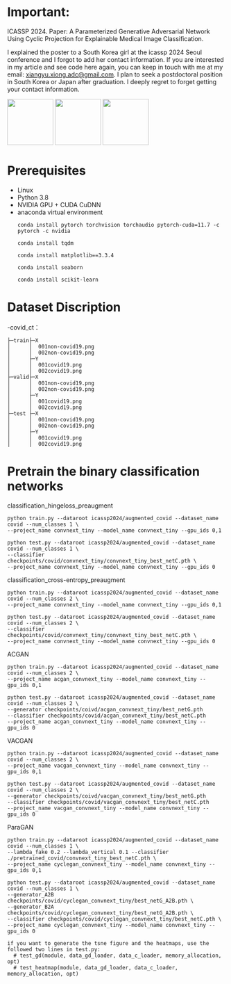 # Important:
ICASSP 2024. Paper: A Parameterized Generative Adversarial Network Using Cyclic Projection for Explainable Medical Image Classification.

I explained the poster to a South Korea girl at the icassp 2024 Seoul conference and I forgot to add her contact information.
If you are interested in my article and see code here again, you can keep in touch with me at my email: xiangyu.xiong.adc@gmail.com.
I plan to seek a postdoctoral position in South Korea or Japan after graduation.
I deeply regret to forget getting your contact information.

<p align='left'>
  <img src='korea_coex/1.png' width='106'/>
  <img src='korea_coex/2.png' width='106'/>
  <img src='korea_coex/3.png' width='106'/>
</p>

# Prerequisites
- Linux
- Python 3.8
- NVIDIA GPU + CUDA CuDNN
- anaconda virtual environment
  ```
  conda install pytorch torchvision torchaudio pytorch-cuda=11.7 -c pytorch -c nvidia  
  
  conda install tqdm  
  
  conda install matplotlib==3.3.4  
  
  conda install seaborn  
  
  conda install scikit-learn  
  ```
# Dataset Discription
-covid_ct：
```
├─train├─X
│      │  001non-covid19.png
│      │  002non-covid19.png
│      ├─Y
│      │  001covid19.png
│      │  002covid19.png
├─valid├─X
│      │  001non-covid19.png
│      │  002non-covid19.png
│      ├─Y
│      │  001covid19.png
│      │  002covid19.png
├─test ├─X
│      │  001non-covid19.png
│      │  002non-covid19.png
│      ├─Y
│      │  001covid19.png
│      │  002covid19.png
```
# Pretrain the binary classification networks
classification_hingeloss_preaugment
  ```
python train.py --dataroot icassp2024/augmented_covid --dataset_name covid --num_classes 1 \
--project_name convnext_tiny --model_name convnext_tiny --gpu_ids 0,1

python test.py --dataroot icassp2024/augmented_covid --dataset_name covid --num_classes 1 \
--classifier checkpoints/covid/convnext_tiny/convnext_tiny_best_netC.pth \
--project_name convnext_tiny --model_name convnext_tiny --gpu_ids 0
  ```

classification_cross-entropy_preaugment
  ```
python train.py --dataroot icassp2024/augmented_covid --dataset_name covid --num_classes 2 \
--project_name convnext_tiny --model_name convnext_tiny --gpu_ids 0,1

python test.py --dataroot icassp2024/augmented_covid --dataset_name covid --num_classes 2 \
--classifier checkpoints/covid/convnext_tiny/convnext_tiny_best_netC.pth \
--project_name convnext_tiny --model_name convnext_tiny --gpu_ids 0
  ```

ACGAN
  ```
python train.py --dataroot icassp2024/augmented_covid --dataset_name covid --num_classes 2 \
--project_name acgan_convnext_tiny --model_name convnext_tiny --gpu_ids 0,1

python test.py --dataroot icassp2024/augmented_covid --dataset_name covid --num_classes 2 \
--generator checkpoints/coivd/acgan_convnext_tiny/best_netG.pth
--classifier checkpoints/covid/acgan_convnext_tiny/best_netC.pth
--project_name acgan_convnext_tiny --model_name convnext_tiny --gpu_ids 0
  ```

VACGAN
  ```
python train.py --dataroot icassp2024/augmented_covid --dataset_name covid --num_classes 2 \
--project_name vacgan_convnext_tiny --model_name convnext_tiny --gpu_ids 0,1

python test.py --dataroot icassp2024/augmented_covid --dataset_name covid --num_classes 2 \
--generator checkpoints/coivd/vacgan_convnext_tiny/best_netG.pth
--classifier checkpoints/covid/vacgan_convnext_tiny/best_netC.pth
--project_name vacgan_convnext_tiny --model_name convnext_tiny --gpu_ids 0
  ```

ParaGAN
  ```
python train.py --dataroot icassp2024/augmented_covid --dataset_name covid --num_classes 1 \
--lambda_fake 0.2 --lambda_vertical 0.1 --classifier ./pretrained_covid/convnext_tiny_best_netC.pth \
--project_name cyclegan_convnext_tiny --model_name convnext_tiny --gpu_ids 0,1

python test.py --dataroot icassp2024/augmented_covid --dataset_name covid --num_classes 1 \
--generator_A2B checkpoints/covid/cyclegan_convnext_tiny/best_netG_A2B.pth \
--generator_B2A checkpoints/covid/cyclegan_convnext_tiny/best_netG_A2B.pth \
--classifier checkpoints/covid/cyclegan_convnext_tiny/best_netC.pth \
--project_name cyclegan_convnext_tiny --model_name convnext_tiny --gpu_ids 0

if you want to generate the tsne figure and the heatmaps, use the followed two lines in test.py:
    # test_gd(module, data_gd_loader, data_c_loader, memory_allocation, opt)
    # test_heatmap(module, data_gd_loader, data_c_loader, memory_allocation, opt)
  ```


